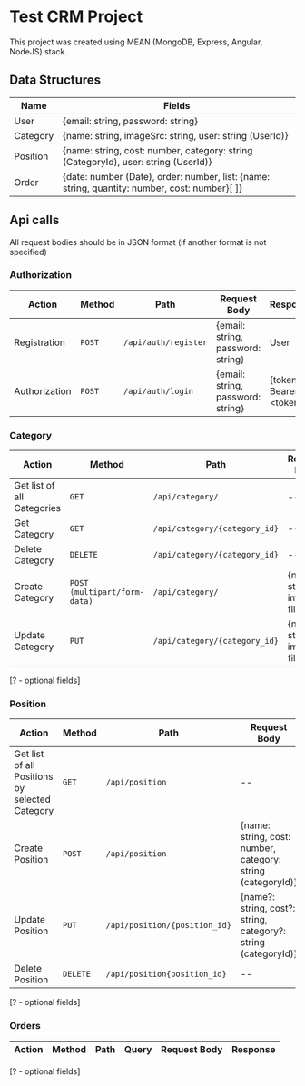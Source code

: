 # Test CRM Project

This project was created using MEAN (MongoDB, Express, Angular, NodeJS) stack.

## Data Structures

Name | Fields
--- | ---
User | {email: string, password: string}
Category | {name: string, imageSrc: string, user: string (UserId)}
Position | {name: string, cost: number, category: string (CategoryId), user: string (UserId)}
Order | {date: number (Date), order: number, list: {name: string, quantity: number, cost: number}[ ]}




  

## Api calls

All request bodies should be in JSON format (if another format is not specified)

### Authorization

Action | Method | Path | Request Body | Response
--- | --- | --- | --- | ---
Registration | `POST` | `/api/auth/register` | {email: string, password: string} | User
Authorization | `POST` | `/api/auth/login` | {email: string, password: string} | {token: Bearer \<token\>}

### Category

Action | Method | Path | Request Body | Response
--- | --- | --- | --- | ---
Get list of all Categories | `GET` | `/api/category/` | -- | Category[ ]
Get Category | `GET` | `/api/category/{category_id}` | -- | Category
Delete Category | `DELETE` | `/api/category/{category_id}` | -- | --
Create Category | `POST (multipart/form-data)` | `/api/category/`| {name: string, image: file} | Category
Update Category | `PUT` | `/api/category/{category_id}` | {name?: string, image?: file} | Category

[? - optional fields]

### Position

Action | Method | Path | Request Body | Response
--- | --- | --- | --- | ---
Get list of all Positions by selected Category | `GET` | `/api/position` | -- | Position[ ]
Create Position | `POST` | `/api/position` | {name: string, cost: number, category: string (categoryId)} | Position
Update Position | `PUT` | `/api/position/{position_id}` | {name?: string, cost?: string, category?: string (categoryId)} | Position
Delete Position | `DELETE` | `/api/position{position_id}` | -- | --

[? - optional fields]
### Orders

Action | Method | Path | Query | Request Body | Response
--- | --- | --- | --- | --- | ---



[? - optional fields]